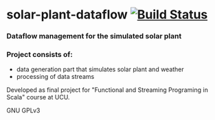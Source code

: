 # solar-plant-dataflow [![Build Status](https://travis-ci.com/OlehLuk/solar-plant-dataflow.svg?branch=master)](https://travis-ci.com/OlehLuk/solar-plant-dataflow)
### Dataflow management for the simulated solar plant

### Project consists of:
* data generation part that simulates solar plant and weather
* processing of data streams 

Developed as final project for "Functional and Streaming Programing in Scala" course at UCU.

GNU GPLv3
